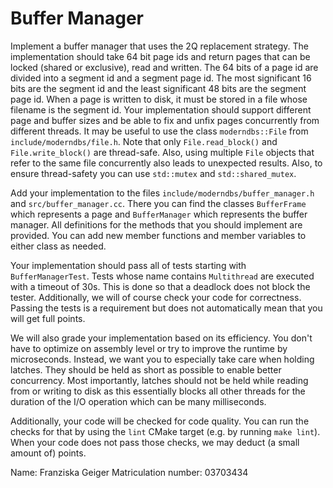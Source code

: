 # Buffer Manager

Implement a buffer manager that uses the 2Q replacement strategy. The
implementation should take 64 bit page ids and return pages that can be locked
(shared or exclusive), read and written. The 64 bits of a page id are divided
into a segment id and a segment page id. The most significant 16 bits are the
segment id and the least significant 48 bits are the segment page id. When a
page is written to disk, it must be stored in a file whose filename is the
segment id. Your implementation should support different page and buffer sizes
and be able to fix and unfix pages concurrently from different threads. It may
be useful to use the class `moderndbs::File` from `include/moderndbs/file.h`.
Note that only `File.read_block()` and `File.write_block()` are thread-safe.
Also, using multiple `File` objects that refer to the same file concurrently
also leads to unexpected results. Also, to ensure thread-safety you can use
`std::mutex` and `std::shared_mutex`.

Add your implementation to the files `include/moderndbs/buffer_manager.h` and
`src/buffer_manager.cc`. There you can find the classes `BufferFrame` which
represents a page and `BufferManager` which represents the buffer manager. All
definitions for the methods that you should implement are provided. You can add
new member functions and member variables to either class as needed.

Your implementation should pass all of tests starting with `BufferManagerTest`.
Tests whose name contains `Multithread` are executed with a timeout of 30s.
This is done so that a deadlock does not block the tester. Additionally, we
will of course check your code for correctness. Passing the tests is a
requirement but does not automatically mean that you will get full points.

We will also grade your implementation based on its efficiency. You don't have
to optimize on assembly level or try to improve the runtime by microseconds.
Instead, we want you to especially take care when holding latches. They should
be held as short as possible to enable better concurrency. Most importantly,
latches should not be held while reading from or writing to disk as this
essentially blocks all other threads for the duration of the I/O operation
which can be many milliseconds.

Additionally, your code will be checked for code quality. You can run the
checks for that by using the `lint` CMake target (e.g. by running `make lint`).
When your code does not pass those checks, we may deduct (a small amount of)
points.


Name: Franziska Geiger
Matriculation number: 03703434